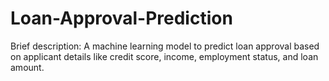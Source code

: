 # Loan-Approval-Prediction
Brief description:
A machine learning model to predict loan approval based on applicant details like credit score, income, employment status, and loan amount.
